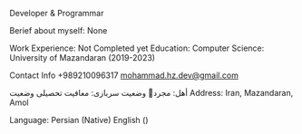 Developer & Programmar

Berief about myself:
   None


Work Experience:
   Not Completed yet
Education:
Computer Science:
University of Mazandaran (2019-2023)

Contact Info
+989210096317
mohammad.hz.dev@gmail.com

وضعیت سربازی: معافیت تحصیلی وضعیت 􏰀أهل: مجرد 
Address:
   Iran, Mazandaran, Amol


Language:
   Persian (Native)
   English ()

